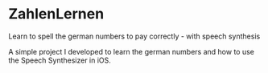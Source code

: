# ZahlenLernen
Learn to spell the german numbers to pay correctly - with speech synthesis

A simple project I developed to learn the german numbers and how to use the Speech Synthesizer in iOS.
